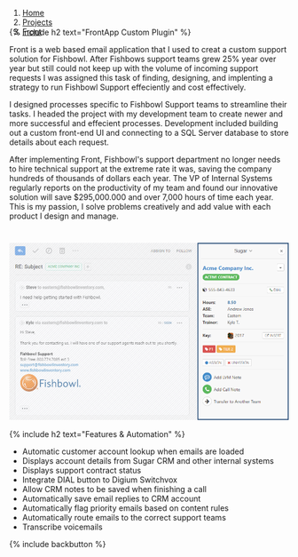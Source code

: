 <ol class="breadcrumbs" style="margin-bottom: -30px!important;">
  <li><a href="/"><span>Home</span></a></li>
  <li><a href="/#projects"><span>Projects</span></a></li>
  <li><a href="/front/"><span>Front</span></a></li>       
</ol>

{% include h2 text="FrontApp Custom Plugin" %}

Front is a web based email application that I used to creat a custom support solution for Fishbowl. After Fishbows support teams grew 25% year over year but still could not keep up with  the volume of incoming support requests I was assigned this task of finding, designing, and implenting a strategy to run Fishbowl Support effeciently and cost effectively.

I designed processes specific to Fishbowl Support teams to streamline their tasks. I headed the project with my development team to create newer and more successful and effecient processes. Development included building out a custom front-end UI and connecting to a SQL Server database to store details about each request.

After implementing Front, Fishbowl's support department no longer needs to hire technical support at the extreme rate it was, saving the company hundreds of thousands of dollars each year. The VP of Internal Systems regularly reports on the productivity of my team and found our innovative solution will save $295,000.000 and over 7,000 hours of time each year. This is my passion, I solve problems creatively and add value with each product I design and manage. 


<p style="margin-top: 40px;"><img class="border" src="/assets/images/panel.png" alt="panel"></p>

{% include h2 text="Features & Automation" %}

- Automatic customer account lookup when emails are loaded
- Displays account details from Sugar CRM and other internal systems
- Displays support contract status
- Integrate DIAL button to Digium Switchvox
- Allow CRM notes to be saved when finishing a call  
- Automatically save email replies to CRM account
- Automatically flag priority emails based on content rules
- Automatically route emails to the correct support teams
- Transcribe voicemails

{% include backbutton %}
